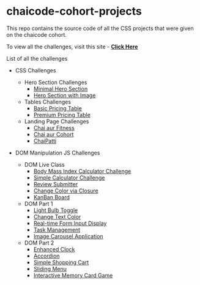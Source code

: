 # chaicode-cohort-projects

This repo contains the source code of all the CSS projects that were given on the chaicode cohort.

To view all the challenges, visit this site - [**Click Here**](https://manjeetsingh-02.github.io/chaicode-cohort-projects/)

List of all the challenges

- CSS Challenges

  - Hero Section Challenges
    - [Minimal Hero Section](./CSS/HeroSection/MinimalHeroSection)
    - [Hero Section with Image](./CSS/HeroSection/HeroSectionWithImage)
  - Tables Challenges
    - [Basic Pricing Table](./CSS/Tables/BasicPricingTable)
    - [Premium Pricing Table](./CSS/Tables/PremiumPricingTable)
  - Landing Page Challenges
    - [Chai aur Fitness](./CSS/LandingPage/ChaiAurFitness)
    - [Chai aur Cohort](./CSS/LandingPage/ChaiAurCohort)
    - [ChaiPatti](./CSS/LandingPage/ChaiPatti)

- DOM Manipulation JS Challenges

  - DOM Live Class
    - [Body Mass Index Calculator Challenge](./JS/DOMLiveClass/BMICalculator)
    - [Simple Calculator Challenge](./JS/DOMLiveClass/SimpleCalculator)
    - [Review Submitter](./JS/DOMLiveClass/ReviewSubmitter)
    - [Change Color via Closure](./JS/DOMLiveClass/ChangeColorViaClosure)
    - [KanBan Board](./JS/DOMLiveClass/KanBanBoard)
  - DOM Part 1
    - [Light Bulb Toggle](./JS/DOMPart1/LightBulbToggle)
    - [Change Text Color](./JS/DOMPart1/ChangeTextColor)
    - [Real-time Form Input Display](./JS/DOMPart1/RealTimeFormInputDisplay)
    - [Task Management](./JS/DOMPart1/TaskManagement)
    - [Image Carousel Application](./JS/DOMPart1/ImageCarousel)
  - DOM Part 2
    - [Enhanced Clock](./JS/DOMPart2/EnhancedClock)
    - [Accordion](./JS/DOMPart2/Accordion)
    - [Simple Shopping Cart](./JS/DOMPart2/SimpleShoppingCart)
    - [Sliding Menu](./JS/DOMPart2/SlidingMenu)
    - [Interactive Memory Card Game](./JS/DOMPart2/MemoryCardGame)
